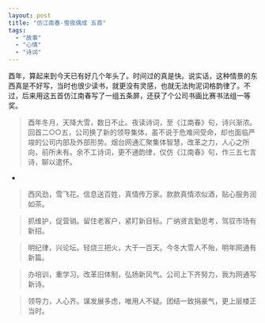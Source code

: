 ```yaml
---
layout: post
title: "仿江南春·雪夜偶成 五首"
tags:
  - "故事"
  - "心情"
  - "诗词"
---
```


酉年，算起来到今天已有好几个年头了。时间过的真是快。说实话，这种情景的东西真是不好写，当时也很少读书，就更没有灵感，也就无法拘泥词格韵律了。不过，后来用这五首仿江南春写了一组五条屏，还获了个公司书画比赛书法组一等奖。


> 酉年冬月，天降大雪，数日不止。夜读诗词，至《江南春》句，诗兴渐浓。回首二○○五，公司换了新的领导集体，虽不说于危难间受命，却也面临严竣的公司内部及外部形势。烟台网通汇聚集体智慧，改革之力，人心之所向，前所未有。余不工诗词，更不通韵律，仅仿《江南春》句，作三五七言诗，聊以遣怀。

-

> 西风劲，雪飞花。信息送百姓，真情传万家。款款真情浓似酒，贴心服务润如茶。

> 抓维护，促营销。留住老客户，紧盯新目标。广纳贤言勤思考，驾驭市场有新招。

> 明纪律，兴论坛。轻烧三把火，大干一百天。今冬大雪人不殆，明年网通有新篇。

> 办培训，重学习。改革旧体制，弘扬新风气。公司上下齐努力，我为网通写新诗。

> 领导力，人心齐。谋发展多虑，唯用人不疑。团结一致捐豪气，更上层楼正当时。
